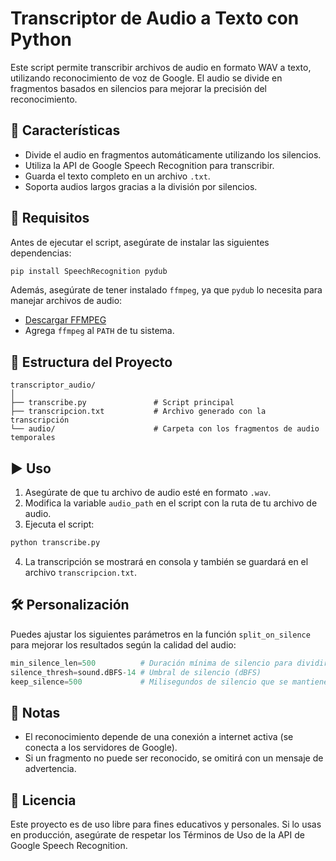 # Transcriptor de Audio a Texto con Python

Este script permite transcribir archivos de audio en formato WAV a texto, utilizando reconocimiento de voz de Google. El audio se divide en fragmentos basados en silencios para mejorar la precisión del reconocimiento.

## 📌 Características

- Divide el audio en fragmentos automáticamente utilizando los silencios.
- Utiliza la API de Google Speech Recognition para transcribir.
- Guarda el texto completo en un archivo `.txt`.
- Soporta audios largos gracias a la división por silencios.

## 🧰 Requisitos

Antes de ejecutar el script, asegúrate de instalar las siguientes dependencias:

```bash
pip install SpeechRecognition pydub
```

Además, asegúrate de tener instalado `ffmpeg`, ya que `pydub` lo necesita para manejar archivos de audio:

- [Descargar FFMPEG](https://ffmpeg.org/download.html)
- Agrega `ffmpeg` al `PATH` de tu sistema.

## 📁 Estructura del Proyecto

```
transcriptor_audio/
│
├── transcribe.py               # Script principal
├── transcripcion.txt           # Archivo generado con la transcripción
└── audio/                      # Carpeta con los fragmentos de audio temporales
```

## ▶️ Uso

1. Asegúrate de que tu archivo de audio esté en formato `.wav`.
2. Modifica la variable `audio_path` en el script con la ruta de tu archivo de audio.
3. Ejecuta el script:

```bash
python transcribe.py
```

4. La transcripción se mostrará en consola y también se guardará en el archivo `transcripcion.txt`.

## 🛠️ Personalización

Puedes ajustar los siguientes parámetros en la función `split_on_silence` para mejorar los resultados según la calidad del audio:

```python
min_silence_len=500          # Duración mínima de silencio para dividir (ms)
silence_thresh=sound.dBFS-14 # Umbral de silencio (dBFS)
keep_silence=500             # Milisegundos de silencio que se mantienen en los fragmentos
```

## 📌 Notas

- El reconocimiento depende de una conexión a internet activa (se conecta a los servidores de Google).
- Si un fragmento no puede ser reconocido, se omitirá con un mensaje de advertencia.

## 📄 Licencia

Este proyecto es de uso libre para fines educativos y personales. Si lo usas en producción, asegúrate de respetar los Términos de Uso de la API de Google Speech Recognition.

